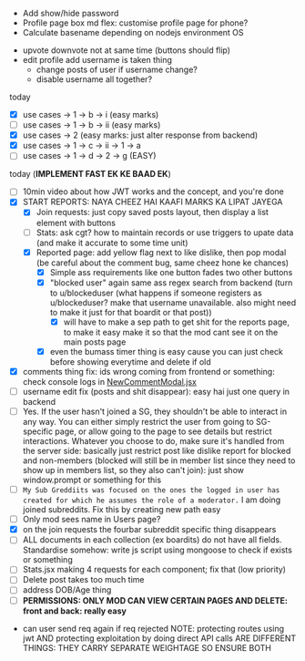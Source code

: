 - Add show/hide password
- Profile page box md flex: customise profile page for phone?
- Calculate basename depending on nodejs environment OS

<!-- - loading profile page loads "user not found" for a second -->
- upvote downvote not at same time (buttons should flip)
- edit profile add username is taken thing
  - change posts of user if username change?
  - disable username all together?

today
- [X] use cases -> 1 -> b -> i (easy marks)
- [ ] use cases -> 1 -> b -> ii (easy marks)
- [X] use cases -> 2 (easy marks: just alter response from backend)
- [X] use cases -> 1 -> c -> ii -> 1 -> a
- [ ] use cases -> 1 -> d -> 2 -> g (EASY)

today (****************IMPLEMENT FAST EK KE BAAD EK****************)
- [ ] 10min video about how JWT works and the concept, and you're done
- [X] START REPORTS: NAYA CHEEZ HAI KAAFI MARKS KA LIPAT JAYEGA
  - [X] Join requests: just copy saved posts layout, then display a list element with buttons
  - [ ] Stats: ask cgt? how to maintain records or use triggers to upate data (and make it accurate to some time unit)
  - [X] Reported page: add yellow flag next to like dislike, then pop modal (be careful about the comment bug, same cheez hone ke chances)
    - [X] Simple ass requirements like one button fades two other buttons
    - [X] "blocked user" again same ass regex search from backend (turn to u/blockeduser (what happens if someone registers as u/blockeduser? make that username unavailable. also might need to make it just for that boardit or that post))
      - [X] will have to make a sep path to get shit for the reports page, to make it easy make it so that the mod cant see it on the main posts page
    - [X] even the bumass timer thing is easy cause you can just check before showing everytime and delete if old
- [X] comments thing fix: ids wrong coming from frontend or something: check console logs in [NewCommentModal.jsx](frontend/src/components/BoarditPage/NewCommentModal.jsx)
- [ ] username edit fix (posts and shit disappear): easy hai just one query in backend
- [ ] Yes. If the user hasn't joined a SG, they shouldn't be able to interact in any way. You can either simply restrict the user from going to SG-specific page, or allow going to the page to see details but restrict interactions. Whatever you choose to do, make sure it's handled from the server side: basically just restrict post like dislike report for blocked and non-members (blocked will still be in member list since they need to show up in members list, so they also can't join): just show window.prompt or something for this
- [ ] `My Sub Greddiits was focused on the ones the logged in user has created for which he assumes the role of a moderator.` I am doing joined subreddits. Fix this by creating new path easy
- [ ] Only mod sees name in Users page?
- [X] on the join requests the fourbar subreddit specific thing disappears
- [ ] ALL documents in each collection (ex boardits) do not have all fields. Standardise somehow: write js script using mongoose to check if exists or something
- [ ] Stats.jsx making 4 requests for each component; fix that (low priority)
- [ ] Delete post takes too much time
- [ ] address DOB/Age thing
- [ ] **PERMISSIONS: ONLY MOD CAN VIEW CERTAIN PAGES AND DELETE: front and back: really easy**

- can user send req again if req rejected
NOTE: protecting routes using jwt AND protecting exploitation by doing direct API calls ARE DIFFERENT THINGS: THEY CARRY SEPARATE WEIGHTAGE SO ENSURE BOTH